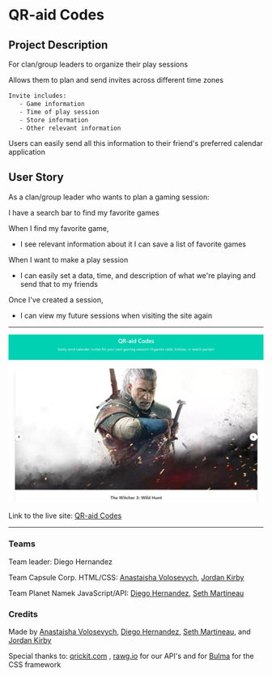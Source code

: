 # QR-aid Codes

## Project Description 

For clan/group leaders to organize their play sessions

Allows them to plan and send invites across different time zones

    Invite includes:
       - Game information
       - Time of play session
       - Store information
       - Other relevant information 

Users can easily send all this information to their friend's preferred calendar application


## User Story 

As a clan/group leader who wants to plan a gaming session:

I have a search bar to find my favorite games

When I find my favorite game,

   * I see relevant information about it
    I can save a list of favorite games

When I want to make a play session

   * I can easily set a data, time, and description of what we're playing and send that to my friends

Once I've created a session, 

   * I can view my future sessions when visiting the site again
-----

![Application landing page](assets\image\readmeSS.JPG)

Link to the live site: [QR-aid Codes](https://diegopie.github.io/Gaming-Calendar/)

-----
   
### Teams
Team leader: Diego Hernandez

Team Capsule Corp. HTML/CSS: [Anastaisha Volosevych](https://github.com/volosevych), [Jordan Kirby](https://github.com/Feizhi255)

Team Planet Namek JavaScript/API: [Diego Hernandez](https://github.com/Diegopie), [Seth Martineau](https://github.com/slothings)

### Credits
Made by [Anastaisha Volosevych](https://github.com/volosevych), [Diego Hernandez](https://github.com/Diegopie), [Seth Martineau](https://github.com/slothings), and [Jordan Kirby](https://github.com/Feizhi255)


Special thanks to: [qrickit.com](https://qrickit.com/qrickit_apps/qrickit_api.php) , [rawg.io](https://rawg.io/apidocs) for our API's and for [Bulma](https://bulma.io/) for the CSS framework